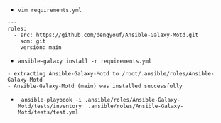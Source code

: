 - `vim requirements.yml`

```
---
roles:
  - src: https://github.com/dengyouf/Ansible-Galaxy-Motd.git
    scm: git
    version: main
```

- `ansible-galaxy install -r requirements.yml`

```
- extracting Ansible-Galaxy-Motd to /root/.ansible/roles/Ansible-Galaxy-Motd
- Ansible-Galaxy-Motd (main) was installed successfully
```

- ` ansible-playbook -i .ansible/roles/Ansible-Galaxy-Motd/tests/inventory  .ansible/roles/Ansible-Galaxy-Motd/tests/test.yml`
